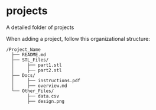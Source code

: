 # projects
A detailed folder of projects

When adding a project, follow this organizational structure:
```
/Project_Name
  ├── README.md
  ├── STL_Files/
  │     ├── part1.stl
  │     ├── part2.stl
  ├── Docs/
  │     ├── instructions.pdf
  │     ├── overview.md
  └── Other_Files/
        ├── data.csv
        ├── design.png
```
